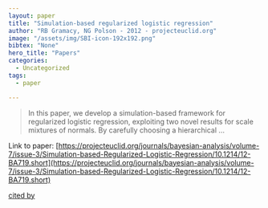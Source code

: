 ```yaml
---
layout: paper
title: "Simulation-based regularized logistic regression"
author: "RB Gramacy, NG Polson - 2012 - projecteuclid.org"
image: "/assets/img/SBI-icon-192x192.png"
bibtex: "None"
hero_title: "Papers"
categories:
  - Uncategorized
tags:
  - paper

---
```

>In this paper, we develop a simulation-based framework for regularized logistic regression, exploiting two novel results for scale mixtures of normals. By carefully choosing a hierarchical …

Link to paper: [https://projecteuclid.org/journals/bayesian-analysis/volume-7/issue-3/Simulation-based-Regularized-Logistic-Regression/10.1214/12-BA719.short](https://projecteuclid.org/journals/bayesian-analysis/volume-7/issue-3/Simulation-based-Regularized-Logistic-Regression/10.1214/12-BA719.short)

[cited by](https://scholar.google.com/scholar?cites=5147463355682154735&as_sdt=2005&sciodt=0,5&hl=en&num=20)
